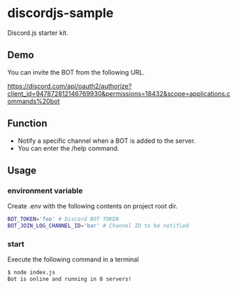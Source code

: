# discordjs-sample

Discord.js starter kit.

## Demo

You can invite the BOT from the following URL.

https://discord.com/api/oauth2/authorize?client_id=947872812146769930&permissions=18432&scope=applications.commands%20bot

## Function

- Notify a specific channel when a BOT is added to the server.
- You can enter the /help command.

## Usage

### environment variable

Create .env with the following contents on project root dir.

```bash
BOT_TOKEN='foo' # Discord BOT TOKEN
BOT_JOIN_LOG_CHANNEL_ID='bar' # Channel ID to be notified
```

### start

Execute the following command in a terminal

```bash
$ node index.js
Bot is online and running in 0 servers!
```
